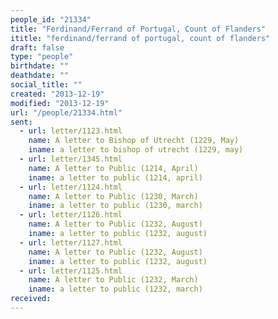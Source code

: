 ```yaml
---
people_id: "21334"
title: "Ferdinand/Ferrand of Portugal, Count of Flanders"
ititle: "ferdinand/ferrand of portugal, count of flanders"
draft: false
type: "people"
birthdate: ""
deathdate: ""
social_title: ""
created: "2013-12-19"
modified: "2013-12-19"
url: "/people/21334.html"
sent:
  - url: letter/1123.html
    name: A letter to Bishop of Utrecht (1229, May)
    iname: a letter to bishop of utrecht (1229, may)
  - url: letter/1345.html
    name: A letter to Public (1214, April)
    iname: a letter to public (1214, april)
  - url: letter/1124.html
    name: A letter to Public (1230, March)
    iname: a letter to public (1230, march)
  - url: letter/1126.html
    name: A letter to Public (1232, August)
    iname: a letter to public (1232, august)
  - url: letter/1127.html
    name: A letter to Public (1232, August)
    iname: a letter to public (1232, august)
  - url: letter/1125.html
    name: A letter to Public (1232, March)
    iname: a letter to public (1232, march)
received:
---
```

